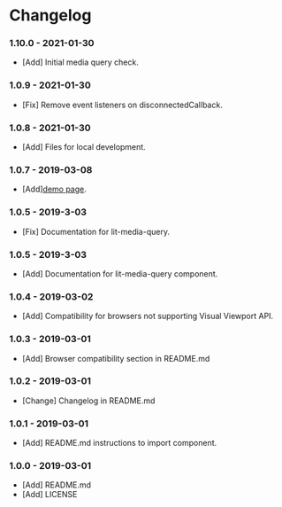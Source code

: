 # Changelog

### 1.10.0 - 2021-01-30

- [Add] Initial media query check.

### 1.0.9 - 2021-01-30

- [Fix] Remove event listeners on disconnectedCallback.

### 1.0.8 - 2021-01-30

- [Add] Files for local development.

### 1.0.7 - 2019-03-08

- [Add][demo page](https://lit-media-query.victorbp.site/).

### 1.0.5 - 2019-3-03

- [Fix] Documentation for lit-media-query.

### 1.0.5 - 2019-3-03

- [Add] Documentation for lit-media-query component.

### 1.0.4 - 2019-03-02

- [Add] Compatibility for browsers not supporting Visual Viewport API.

### 1.0.3 - 2019-03-01

- [Add] Browser compatibility section in README.md

### 1.0.2 - 2019-03-01

- [Change] Changelog in README.md

### 1.0.1 - 2019-03-01

- [Add] README.md instructions to import component.

### 1.0.0 - 2019-03-01

- [Add] README.md
- [Add] LICENSE
